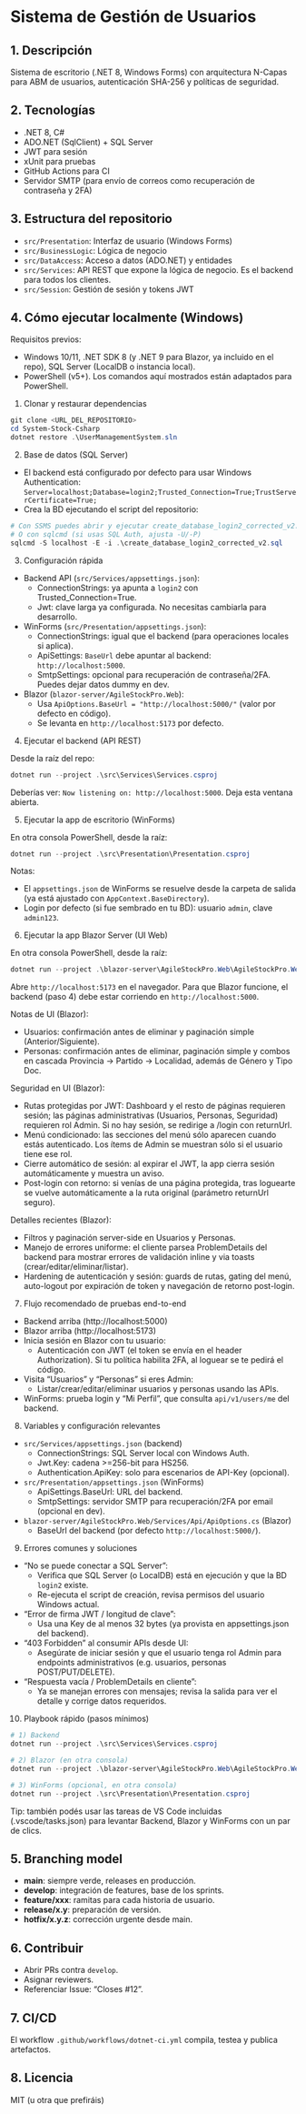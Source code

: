 # Sistema de Gestión de Usuarios

## 1. Descripción  
Sistema de escritorio (.NET 8, Windows Forms) con arquitectura N-Capas para ABM de usuarios, autenticación SHA-256 y políticas de seguridad.

## 2. Tecnologías  
- .NET 8, C#
- ADO.NET (SqlClient) + SQL Server
- JWT para sesión  
- xUnit para pruebas
- GitHub Actions para CI
- Servidor SMTP (para envío de correos como recuperación de contraseña y 2FA)

## 3. Estructura del repositorio
- `src/Presentation`: Interfaz de usuario (Windows Forms)
- `src/BusinessLogic`: Lógica de negocio
- `src/DataAccess`: Acceso a datos (ADO.NET) y entidades
- `src/Services`: API REST que expone la lógica de negocio. Es el backend para todos los clientes.
- `src/Session`: Gestión de sesión y tokens JWT

## 4. Cómo ejecutar localmente (Windows)  

Requisitos previos:
- Windows 10/11, .NET SDK 8 (y .NET 9 para Blazor, ya incluido en el repo), SQL Server (LocalDB o instancia local).
- PowerShell (v5+). Los comandos aquí mostrados están adaptados para PowerShell.

1) Clonar y restaurar dependencias

```powershell
git clone <URL_DEL_REPOSITORIO>
cd System-Stock-Csharp
dotnet restore .\UserManagementSystem.sln
```

2) Base de datos (SQL Server)
- El backend está configurado por defecto para usar Windows Authentication:
   `Server=localhost;Database=login2;Trusted_Connection=True;TrustServerCertificate=True;`
- Crea la BD ejecutando el script del repositorio:

```powershell
# Con SSMS puedes abrir y ejecutar create_database_login2_corrected_v2.sql
# O con sqlcmd (si usas SQL Auth, ajusta -U/-P)
sqlcmd -S localhost -E -i .\create_database_login2_corrected_v2.sql
```

3) Configuración rápida
- Backend API (`src/Services/appsettings.json`):
   - ConnectionStrings: ya apunta a `login2` con Trusted_Connection=True.
   - Jwt: clave larga ya configurada. No necesitas cambiarla para desarrollo.
- WinForms (`src/Presentation/appsettings.json`):
   - ConnectionStrings: igual que el backend (para operaciones locales si aplica).
   - ApiSettings: `BaseUrl` debe apuntar al backend: `http://localhost:5000`.
   - SmtpSettings: opcional para recuperación de contraseña/2FA. Puedes dejar datos dummy en dev.
- Blazor (`blazor-server/AgileStockPro.Web`):
   - Usa `ApiOptions.BaseUrl = "http://localhost:5000/"` (valor por defecto en código).
   - Se levanta en `http://localhost:5173` por defecto.

4) Ejecutar el backend (API REST)

Desde la raíz del repo:

```powershell
dotnet run --project .\src\Services\Services.csproj
```

Deberías ver: `Now listening on: http://localhost:5000`. Deja esta ventana abierta.

5) Ejecutar la app de escritorio (WinForms)

En otra consola PowerShell, desde la raíz:

```powershell
dotnet run --project .\src\Presentation\Presentation.csproj
```

Notas:
- El `appsettings.json` de WinForms se resuelve desde la carpeta de salida (ya está ajustado con `AppContext.BaseDirectory`).
- Login por defecto (si fue sembrado en tu BD): usuario `admin`, clave `admin123`.

6) Ejecutar la app Blazor Server (UI Web)

En otra consola PowerShell, desde la raíz:

```powershell
dotnet run --project .\blazor-server\AgileStockPro.Web\AgileStockPro.Web.csproj
```

Abre `http://localhost:5173` en el navegador. Para que Blazor funcione, el backend (paso 4) debe estar corriendo en `http://localhost:5000`.

Notas de UI (Blazor):
- Usuarios: confirmación antes de eliminar y paginación simple (Anterior/Siguiente).
- Personas: confirmación antes de eliminar, paginación simple y combos en cascada Provincia → Partido → Localidad, además de Género y Tipo Doc.

Seguridad en UI (Blazor):
- Rutas protegidas por JWT: Dashboard y el resto de páginas requieren sesión; las páginas administrativas (Usuarios, Personas, Seguridad) requieren rol Admin. Si no hay sesión, se redirige a /login con returnUrl.
- Menú condicionado: las secciones del menú sólo aparecen cuando estás autenticado. Los ítems de Admin se muestran sólo si el usuario tiene ese rol.
- Cierre automático de sesión: al expirar el JWT, la app cierra sesión automáticamente y muestra un aviso.
- Post-login con retorno: si venías de una página protegida, tras loguearte se vuelve automáticamente a la ruta original (parámetro returnUrl seguro).

Detalles recientes (Blazor):
- Filtros y paginación server-side en Usuarios y Personas.
- Manejo de errores uniforme: el cliente parsea ProblemDetails del backend para mostrar errores de validación inline y via toasts (crear/editar/eliminar/listar).
 - Hardening de autenticación y sesión: guards de rutas, gating del menú, auto-logout por expiración de token y navegación de retorno post-login.

7) Flujo recomendado de pruebas end-to-end
- Backend arriba (http://localhost:5000)
- Blazor arriba (http://localhost:5173)
- Inicia sesión en Blazor con tu usuario:
   - Autenticación con JWT (el token se envía en el header Authorization). Si tu política habilita 2FA, al loguear se te pedirá el código.
- Visita “Usuarios” y “Personas” si eres Admin:
   - Listar/crear/editar/eliminar usuarios y personas usando las APIs.
- WinForms: prueba login y “Mi Perfil”, que consulta `api/v1/users/me` del backend.

8) Variables y configuración relevantes
- `src/Services/appsettings.json` (backend)
   - ConnectionStrings: SQL Server local con Windows Auth.
   - Jwt.Key: cadena >=256-bit para HS256.
   - Authentication.ApiKey: solo para escenarios de API-Key (opcional).
- `src/Presentation/appsettings.json` (WinForms)
   - ApiSettings.BaseUrl: URL del backend.
   - SmtpSettings: servidor SMTP para recuperación/2FA por email (opcional en dev).
- `blazor-server/AgileStockPro.Web/Services/Api/ApiOptions.cs` (Blazor)
   - BaseUrl del backend (por defecto `http://localhost:5000/`).

9) Errores comunes y soluciones
- “No se puede conectar a SQL Server”:
   - Verifica que SQL Server (o LocalDB) está en ejecución y que la BD `login2` existe.
   - Re-ejecuta el script de creación, revisa permisos del usuario Windows actual.
- “Error de firma JWT / longitud de clave”:
   - Usa una Key de al menos 32 bytes (ya provista en appsettings.json del backend).
- “403 Forbidden” al consumir APIs desde UI:
   - Asegúrate de iniciar sesión y que el usuario tenga rol Admin para endpoints administrativos (e.g. usuarios, personas POST/PUT/DELETE).
- “Respuesta vacía / ProblemDetails en cliente”:
   - Ya se manejan errores con mensajes; revisa la salida para ver el detalle y corrige datos requeridos.

10) Playbook rápido (pasos mínimos)

```powershell
# 1) Backend
dotnet run --project .\src\Services\Services.csproj

# 2) Blazor (en otra consola)
dotnet run --project .\blazor-server\AgileStockPro.Web\AgileStockPro.Web.csproj

# 3) WinForms (opcional, en otra consola)
dotnet run --project .\src\Presentation\Presentation.csproj
```

Tip: también podés usar las tareas de VS Code incluidas (.vscode/tasks.json) para levantar Backend, Blazor y WinForms con un par de clics.

## 5. Branching model  
- **main**: siempre verde, releases en producción.  
- **develop**: integración de features, base de los sprints.  
- **feature/xxx**: ramitas para cada historia de usuario.  
- **release/x.y**: preparación de versión.  
- **hotfix/x.y.z**: corrección urgente desde main.

## 6. Contribuir  
- Abrir PRs contra `develop`.  
- Asignar reviewers.  
- Referenciar Issue: “Closes #12”.  

## 7. CI/CD  
El workflow `.github/workflows/dotnet-ci.yml` compila, testea y publica artefactos.

## 8. Licencia  
MIT (u otra que prefiráis)
